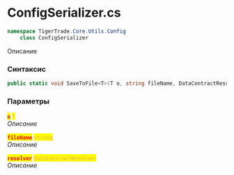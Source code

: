 
# ConfigSerializer.cs
```csharp
namespace TigerTrade.Core.Utils.Config  
    class ConfigSerializer
```

Описание

### Синтаксис
```csharp
public static void SaveToFile<T>(T o, string fileName, DataContractResolver resolver = null)
```

### Параметры  
<mark style="color:red;">**`o`**</mark> <mark style="color: rgb(255, 166, 87);">`T`</mark>  
 *Описание*  
  
<mark style="color:red;">**`fileName`**</mark> <mark style="color: rgb(255, 166, 87);">`string`</mark>  
 *Описание*  
  
<mark style="color:red;">**`resolver`**</mark> <mark style="color: rgb(255, 166, 87);">`DataContractResolver`</mark>  
 *Описание*  
  

                    
                    